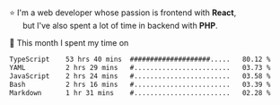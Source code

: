 ⭐ I'm a web developer whose passion is frontend with <b>React</b>,<br/>
&nbsp; &nbsp; &nbsp; but I've also spent a lot of time in backend with <b>PHP</b>.

📅 This month I spent my time on

<!--START_SECTION:waka-->

```txt
TypeScript    53 hrs 40 mins  ####################.....   80.12 %
YAML          2 hrs 29 mins   #........................   03.73 %
JavaScript    2 hrs 24 mins   #........................   03.58 %
Bash          2 hrs 16 mins   #........................   03.39 %
Markdown      1 hr 31 mins    #........................   02.28 %
```

<!--END_SECTION:waka-->

